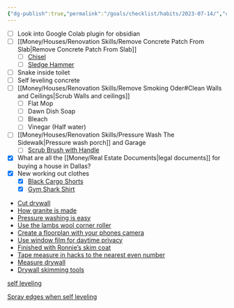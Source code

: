 ```yaml
---
{"dg-publish":true,"permalink":"/goals/checklist/habits/2023-07-14/","created":"","updated":""}
---
```



- [ ] Look into Google Colab plugin for obsidian
- [ ] [[Money/Houses/Renovation Skills/Remove Concrete Patch From Slab\|Remove Concrete Patch From Slab]]
	- [ ] [Chisel](https://www.homedepot.com/p/Dasco-Pro-1-in-x-12-in-Cold-Chisel-G419/100507479)
	- [ ] [Sledge Hammer](https://www.homedepot.com/p/Husky-4-lb-Engineer-Hammer-with-14-in-Fiberglass-Handle-HD-SF4LB/206768941)
- [ ] Snake inside toilet
- [ ] Self leveling concrete
- [ ] [[Money/Houses/Renovation Skills/Remove Smoking Oder#Clean Walls and Ceilings\|Scrub Walls and ceilings]]
	- [ ] Flat Mop
	- [ ] Dawn Dish Soap
	- [ ] Bleach
	- [ ] Vinegar (Half water)
- [ ] [[Money/Houses/Renovation Skills/Pressure Wash The Sidewalk\|Pressure wash porch]] and Garage
	- [ ] [Scrub Brush with Handle](https://www.homedepot.com/p/Quickie-Professional-Pool-and-Deck-Scrub-Brush-with-Handle-2408ZQK/202843359)
- [x] What are all the [[Money/Real Estate Documents\|legal documents]] for buying a house in Dallas?
- [x] New working out clothes
	- [x] [Black Cargo Shorts](https://representclo.com/products/247-shorts-black)
	- [x] [Gym Shark Shirt](<[https://us.shop.gymshark.com/products/gymshark-arrival-sleeveless-t-shirt-black-ss22](https://us.shop.gymshark.com/products/gymshark-arrival-sleeveless-t-shirt-black-ss22)>)

- [Cut drywall](https://youtube.com/shorts/RLcxPChXJtY?feature=share)
- [How granite is made](https://youtube.com/shorts/5m298WX3IHs?feature=share)
- [Pressure washing is easy](https://youtube.com/shorts/QIgCHjX-vmc?feature=share)
- [Use the lambs wool corner roller](https://youtube.com/shorts/BhZdwy5xEck?feature=share)
- [Create a floorplan with your phones camera](https://www.facebook.com/reel/2244995309222221?fs=e&s=TIeQ9V&mibextid=9imq16)
- [Use window film for daytime privacy](https://www.facebook.com/reel/226008393145102?fs=e&s=TIeQ9V&mibextid=9imq16)
- [Finished with Ronnie’s skim coat](https://youtube.com/shorts/UXTNsXSI3ls?feature=share)
- [Tape measure in hacks to the nearest even number](https://youtube.com/shorts/lD7z4LAJgto?feature=share)
- [Measure drywall](https://youtube.com/shorts/DO0tHuZOT2c?feature=share)
- [Drywall skimming tools](https://youtube.com/shorts/DOEMvVUgYok?feature=share)

[self leveling](https://youtube.com/shorts/JdSSxUpGLL4?feature=share)

  

[Spray edges when self leveling](https://youtube.com/shorts/NZ_AHHieoX4?feature=share)